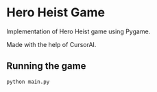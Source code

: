 # Hero Heist Game
Implementation of Hero Heist game using Pygame. 

Made with the help of CursorAI.

## Running the game

```bash
python main.py
```

